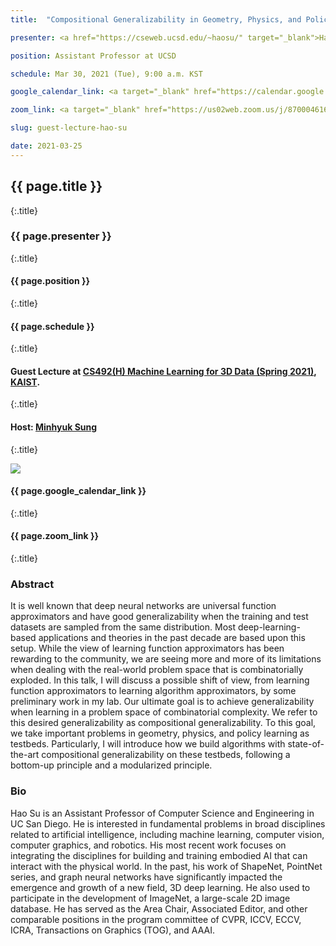 ```yaml
---
title:  "Compositional Generalizability in Geometry, Physics, and Policy Learning"

presenter: <a href="https://cseweb.ucsd.edu/~haosu/" target="_blank">Hao Su</a>

position: Assistant Professor at UCSD

schedule: Mar 30, 2021 (Tue), 9:00 a.m. KST

google_calendar_link: <a target="_blank" href="https://calendar.google.com/calendar/r/eventedit/copy/dmpodjZjc2pkZWM5NzlldW1wOW1ta2o5aGcgaWEzc2RpanFzcnAzY3NsN2NqaHR0bTU3cDBAZw"><i class="fa fa-calendar" aria-hidden="true"></i> Add to Google Calendar</a>

zoom_link: <a target="_blank" href="https://us02web.zoom.us/j/87000461636"><i class="fa fa-video-camera" aria-hidden="true"></i> Zoom Webinar Link</a>

slug: guest-lecture-hao-su

date: 2021-03-25
---
```



## {{ page.title }}
{:.title}
### {{ page.presenter }}
{:.title}
#### {{ page.position }}
{:.title}
#### {{ page.schedule }}
{:.title}
<br />

#### Guest Lecture at <a href="{{site.baseurl}}/{{page.path}}/../../" target="_blank">CS492(H) Machine Learning for 3D Data (Spring 2021)</a>, <a href="https://www.kaist.ac.kr/" target="_blank">KAIST</a>.
{:.title}
#### Host: <a href="{{site.baseurl}}/" target="_blank">Minhyuk Sung</a>
{:.title}
<br />

![]({{site.baseurl}}/{{page.path}}/../../images/guest-lecture-hao-su.png)
<br />

#### {{ page.google_calendar_link }}
{:.title}
#### {{ page.zoom_link }}
{:.title}

### Abstract
It is well known that deep neural networks are universal function approximators and have good generalizability when the training and test datasets are sampled from the same distribution. Most deep-learning-based applications and theories in the past decade are based upon this setup. While the view of learning function approximators has been rewarding to the community, we are seeing more and more of its limitations when dealing with the real-world problem space that is combinatorially exploded. In this talk, I will discuss a possible shift of view, from learning function approximators to learning algorithm approximators, by some preliminary work in my lab. Our ultimate goal is to achieve generalizability when learning in a problem space of combinatorial complexity. We refer to this desired generalizability as compositional generalizability. To this goal, we take important problems in geometry, physics, and policy learning as testbeds. Particularly, I will introduce how we build algorithms with state-of-the-art compositional generalizability on these testbeds, following a bottom-up principle and a modularized principle.
<br />

### Bio
Hao Su is an Assistant Professor of Computer Science and Engineering in UC San Diego. He is interested in fundamental problems in broad disciplines related to artificial intelligence, including machine learning, computer vision, computer graphics, and robotics. His most recent work focuses on integrating the disciplines for building and training embodied AI that can interact with the physical world. In the past, his work of ShapeNet, PointNet series, and graph neural networks have significantly impacted the emergence and growth of a new field, 3D deep learning. He also used to participate in the development of ImageNet, a large-scale 2D image database. He has served as the Area Chair, Associated Editor, and other comparable positions in the program committee of CVPR, ICCV, ECCV, ICRA, Transactions on Graphics (TOG), and AAAI.
<br />

<br />

